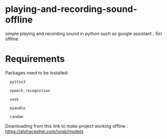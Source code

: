 # playing-and-recording-sound-offline
simple playing and recording sound  in python such as google assistant , Siri offline

# Requirements

Packages need to be installed:

      pyttsx3
      
      speech_recognition
      
      vosk 
      
      pyaudio
      
      random
 
Downloading from this link to make project working offline :      https://alphacephei.com/vosk/models
